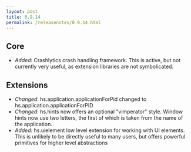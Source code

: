 ```yaml
---
layout: post
title: 0.9.14
permalink: /releasenotes/0.9.14.html
---
```


## Core
 * *Added*: Crashlytics crash handling framework. This is active, but not currently very useful, as extension libraries are not symbolicated.

## Extensions
 * *Changed*: hs.application.applicationForPid changed to hs.application.applicationForPID
 * *Changed*: hs.hints now offers an optional "vimperator" style. Window hints now use two letters, the first of which is taken from the name of the application.
 * *Added*: hs.uielement low level extension for working with UI elements. This is unlikely to be directly useful to many users, but offers powerful primitives for higher level abstractions
